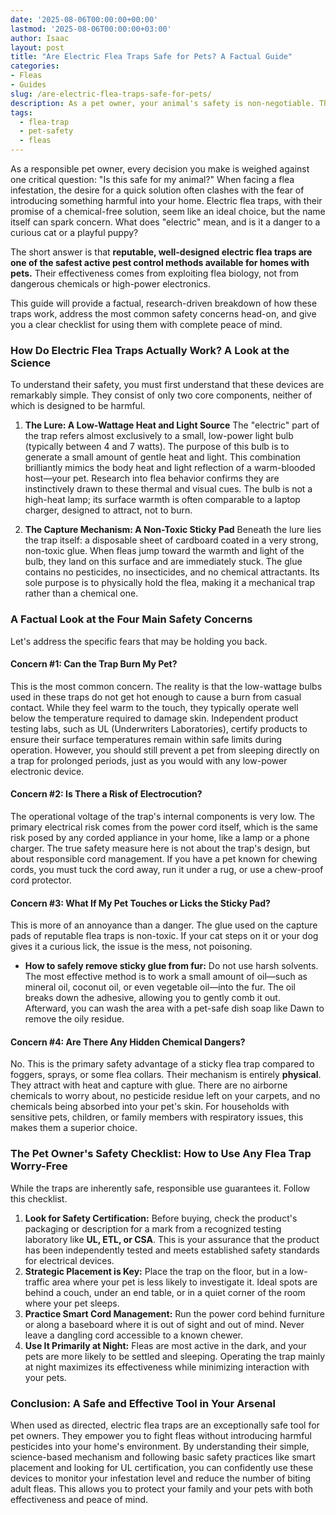```yaml
---
date: '2025-08-06T00:00:00+00:00'
lastmod: '2025-08-06T00:00:00+03:00'
author: Isaac
layout: post
title: "Are Electric Flea Traps Safe for Pets? A Factual Guide"
categories:
- Fleas
- Guides
slug: /are-electric-flea-traps-safe-for-pets/
description: As a pet owner, your animal's safety is non-negotiable. This guide provides a fact-based breakdown of electric flea trap safety, addressing concerns about burns, chemicals, and electricity.
tags: 
  - flea-trap
  - pet-safety
  - fleas
---
```


As a responsible pet owner, every decision you make is weighed against one critical question: "Is this safe for my animal?" When facing a flea infestation, the desire for a quick solution often clashes with the fear of introducing something harmful into your home. Electric flea traps, with their promise of a chemical-free solution, seem like an ideal choice, but the name itself can spark concern. What does "electric" mean, and is it a danger to a curious cat or a playful puppy?

The short answer is that **reputable, well-designed electric flea traps are one of the safest active pest control methods available for homes with pets.** Their effectiveness comes from exploiting flea biology, not from dangerous chemicals or high-power electronics.

This guide will provide a factual, research-driven breakdown of how these traps work, address the most common safety concerns head-on, and give you a clear checklist for using them with complete peace of mind.

### How Do Electric Flea Traps Actually Work? A Look at the Science

To understand their safety, you must first understand that these devices are remarkably simple. They consist of only two core components, neither of which is designed to be harmful.

1.  **The Lure: A Low-Wattage Heat and Light Source**
    The "electric" part of the trap refers almost exclusively to a small, low-power light bulb (typically between 4 and 7 watts). The purpose of this bulb is to generate a small amount of gentle heat and light. This combination brilliantly mimics the body heat and light reflection of a warm-blooded host—your pet. Research into flea behavior confirms they are instinctively drawn to these thermal and visual cues. The bulb is not a high-heat lamp; its surface warmth is often comparable to a laptop charger, designed to attract, not to burn.

2.  **The Capture Mechanism: A Non-Toxic Sticky Pad**
    Beneath the lure lies the trap itself: a disposable sheet of cardboard coated in a very strong, non-toxic glue. When fleas jump toward the warmth and light of the bulb, they land on this surface and are immediately stuck. The glue contains no pesticides, no insecticides, and no chemical attractants. Its sole purpose is to physically hold the flea, making it a mechanical trap rather than a chemical one.

### A Factual Look at the Four Main Safety Concerns

Let's address the specific fears that may be holding you back.

#### Concern #1: Can the Trap Burn My Pet?
This is the most common concern. The reality is that the low-wattage bulbs used in these traps do not get hot enough to cause a burn from casual contact. While they feel warm to the touch, they typically operate well below the temperature required to damage skin. Independent product testing labs, such as UL (Underwriters Laboratories), certify products to ensure their surface temperatures remain within safe limits during operation. However, you should still prevent a pet from sleeping directly on a trap for prolonged periods, just as you would with any low-power electronic device.

#### Concern #2: Is There a Risk of Electrocution?
The operational voltage of the trap's internal components is very low. The primary electrical risk comes from the power cord itself, which is the same risk posed by any corded appliance in your home, like a lamp or a phone charger. The true safety measure here is not about the trap's design, but about responsible cord management. If you have a pet known for chewing cords, you must tuck the cord away, run it under a rug, or use a chew-proof cord protector.

#### Concern #3: What If My Pet Touches or Licks the Sticky Pad?
This is more of an annoyance than a danger. The glue used on the capture pads of reputable flea traps is non-toxic. If your cat steps on it or your dog gives it a curious lick, the issue is the mess, not poisoning.
*   **How to safely remove sticky glue from fur:** Do not use harsh solvents. The most effective method is to work a small amount of oil—such as mineral oil, coconut oil, or even vegetable oil—into the fur. The oil breaks down the adhesive, allowing you to gently comb it out. Afterward, you can wash the area with a pet-safe dish soap like Dawn to remove the oily residue.

#### Concern #4: Are There Any Hidden Chemical Dangers?
No. This is the primary safety advantage of a sticky flea trap compared to foggers, sprays, or some flea collars. Their mechanism is entirely **physical**. They attract with heat and capture with glue. There are no airborne chemicals to worry about, no pesticide residue left on your carpets, and no chemicals being absorbed into your pet's skin. For households with sensitive pets, children, or family members with respiratory issues, this makes them a superior choice.

### The Pet Owner's Safety Checklist: How to Use Any Flea Trap Worry-Free

While the traps are inherently safe, responsible use guarantees it. Follow this checklist.

1.  **Look for Safety Certification:** Before buying, check the product's packaging or description for a mark from a recognized testing laboratory like **UL, ETL, or CSA**. This is your assurance that the product has been independently tested and meets established safety standards for electrical devices.
2.  **Strategic Placement is Key:** Place the trap on the floor, but in a low-traffic area where your pet is less likely to investigate it. Ideal spots are behind a couch, under an end table, or in a quiet corner of the room where your pet sleeps.
3.  **Practice Smart Cord Management:** Run the power cord behind furniture or along a baseboard where it is out of sight and out of mind. Never leave a dangling cord accessible to a known chewer.
4.  **Use It Primarily at Night:** Fleas are most active in the dark, and your pets are more likely to be settled and sleeping. Operating the trap mainly at night maximizes its effectiveness while minimizing interaction with your pets.

### Conclusion: A Safe and Effective Tool in Your Arsenal

When used as directed, electric flea traps are an exceptionally safe tool for pet owners. They empower you to fight fleas without introducing harmful pesticides into your home's environment. By understanding their simple, science-based mechanism and following basic safety practices like smart placement and looking for UL certification, you can confidently use these devices to monitor your infestation level and reduce the number of biting adult fleas. This allows you to protect your family and your pets with both effectiveness and peace of mind.